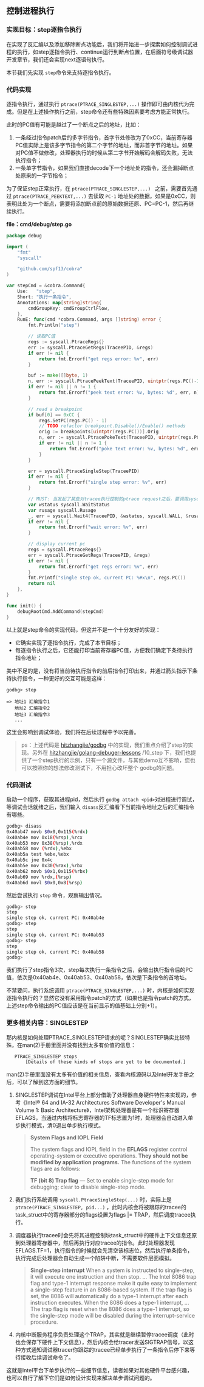 ## 控制进程执行

### 实现目标：step逐指令执行

在实现了反汇编以及添加移除断点功能后，我们将开始进一步探索如何控制调试进程的执行，如step逐指令执行、continue运行到断点位置，在后面符号级调试器开发章节，我们还会实现next逐语句执行。

本节我们先实现 `step`命令来支持逐指令执行。

### 代码实现

逐指令执行，通过执行 `ptrace(PTRACE_SINGLESTEP,...)` 操作即可由内核代为完成。但是在上述操作执行之前，step命令还有些特殊因素要考虑方能正常执行。

此时的PC值有可能是越过了一个断点之后的地址，比如：

1. 一条经过指令patch后的多字节指令，首字节处修改为了0xCC，当前寄存器PC值实际上是该多字节指令的第二个字节的地址，而非首字节的地址。如果对PC值不做修改，处理器执行的时候从第二字节开始解码会解码失败，无法执行指令；
2. 一条单字节指令，如果我们直接decode下一个地址处的指令，还会漏掉断点处原来的一字节指令；

为了保证step正常执行，在 `ptrace(PTRACE_SINGLESTEP,...) ` 之前，需要首先通过 `ptrace(PTRACE_PEEKTEXT,...)` 去读取 `PC-1` 地址处的数据，如果是0xCC，则表明此处为一个断点，需要将添加断点前的原始数据还原、PC=PC-1，然后再继续执行。

**file：cmd/debug/step.go**

```go
package debug

import (
	"fmt"
	"syscall"

	"github.com/spf13/cobra"
)

var stepCmd = &cobra.Command{
	Use:   "step",
	Short: "执行一条指令",
	Annotations: map[string]string{
		cmdGroupKey: cmdGroupCtrlFlow,
	},
	RunE: func(cmd *cobra.Command, args []string) error {
		fmt.Println("step")

		// 读取PC值
		regs := syscall.PtraceRegs{}
		err := syscall.PtraceGetRegs(TraceePID, &regs)
		if err != nil {
			return fmt.Errorf("get regs error: %v", err)
		}

		buf := make([]byte, 1)
		n, err := syscall.PtracePeekText(TraceePID, uintptr(regs.PC()-1), buf)
		if err != nil || n != 1 {
			return fmt.Errorf("peek text error: %v, bytes: %d", err, n)
		}

		// read a breakpoint
		if buf[0] == 0xCC {
			regs.SetPC(regs.PC() - 1)
			// TODO refactor breakpoint.Disable()/Enable() methods
			orig := breakpoints[uintptr(regs.PC())].Orig
			n, err := syscall.PtracePokeText(TraceePID, uintptr(regs.PC()), []byte{orig})
			if err != nil || n != 1 {
				return fmt.Errorf("poke text error: %v, bytes: %d", err, n)
			}
		}

		err = syscall.PtraceSingleStep(TraceePID)
		if err != nil {
			return fmt.Errorf("single step error: %v", err)
		}

		// MUST: 当发起了某些对tracee执行控制的ptrace request之后，要调用syscall.Wait等待并获取tracee状态变化
		var wstatus syscall.WaitStatus
		var rusage syscall.Rusage
		_, err = syscall.Wait4(TraceePID, &wstatus, syscall.WALL, &rusage)
		if err != nil {
			return fmt.Errorf("wait error: %v", err)
		}

		// display current pc
		regs = syscall.PtraceRegs{}
		err = syscall.PtraceGetRegs(TraceePID, &regs)
		if err != nil {
			return fmt.Errorf("get regs error: %v", err)
		}
		fmt.Printf("single step ok, current PC: %#x\n", regs.PC())
		return nil
	},
}

func init() {
	debugRootCmd.AddCommand(stepCmd)
}

```

以上就是step命令的实现代码，但这并不是一个十分友好的实现：

- 它确实实现了逐指令执行，完成了本节目标；
- 每逐指令执行之后，它还能打印当前寄存器PC值，方便我们确定下条待执行指令地址；

美中不足的是，没有将当前待执行指令的前后指令打印出来，并通过箭头指示下条待执行指令，一种更好的交互可能是这样：

```
godbg> step

=> 地址1 汇编指令1
   地址2 汇编指令2
   地址3 汇编指令3
   ...
```

这里会影响到调试体验，我们将在后续过程中予以完善。

> ps：上述代码是 [hitzhangjie/godbg](https://github.com/hitzhangjie/godbg) 中的实现，我们重点介绍了step的实现。另外在 [hitzhangjie/golang-debuger-lessons](https://github.com/hitzhangjie/golang-debugger-lessons) /10_step 下，我们也提供了一个step执行的示例，只有一个源文件，与其他demo互不影响，您也可以按照你的想法修改测试下，不用担心改坏整个 godbg的问题。

### 代码测试

启动一个程序，获取其进程pid，然后执行 `godbg attach <pid>`对进程进行调试，等调试会话就绪之后，我们输入 `disass`反汇编看下当前指令地址之后的汇编指令有哪些。

```bash
godbg> disass
0x40ab47 movb $0x0,0x115(%rdx)
0x40ab4e mov 0x18(%rsp),%rcx
0x40ab53 mov 0x38(%rsp),%rdx
0x40ab58 mov (%rdx),%ebx
0x40ab5a test %ebx,%ebx
0x40ab5c jne 0x4c
0x40ab5e mov 0x30(%rax),%rbx
0x40ab62 movb $0x1,0x115(%rbx)
0x40ab69 mov %rdx,(%rsp)
0x40ab6d movl $0x0,0x8(%rsp)
```

然后尝试执行 `step` 命令，观察输出情况。

```bash
godbg> step
step
single step ok, current PC: 0x40ab4e
godbg> step
step
single step ok, current PC: 0x40ab53
godbg> step
step
single step ok, current PC: 0x40ab58
godbg> 
```

我们执行了step指令3次，step每次执行一条指令之后，会输出执行指令后的PC值，依次是0x40ab4e、0x40ab53、0x40ab58，依次是下条指令的首地址。

不禁要问，执行系统调用 `ptrace(PTRACE_SINGLESTEP,...)` 时，内核是如何实现逐指令执行的？显然它没有采用指令patch的方式（如果也是指令patch的方式，上述step命令输出的PC值应该是在当前显示的值基础上分别+1）。

### 更多相关内容：SINGLESTEP

那内核是如何处理PTRACE_SINGLESTEP请求的呢？SINGLESTEP确实比较特殊，在man(2)手册里面并没有找到太多有价值的信息：

```bash
   PTRACE_SINGLESTEP stops
       [Details of these kinds of stops are yet to be documented.]
```

man(2)手册里面没有太多有价值的相关信息，查看内核源码以及Intel开发手册之后，可以了解到这方面的细节。

1. SINGLESTEP调试在Intel平台上部分借助了处理器自身硬件特性来实现的，参考《Intel® 64 and IA-32 Architectures Software Developer's Manual Volume 1: Basic Architecture》，Intel架构处理器是有一个标识寄存器EFLAGS，当通过内核将标志寄存器的TF标志置为1时，处理器会自动进入单步执行模式，清0退出单步执行模式。

   > **System Flags and IOPL Field**
   >
   > The system flags and IOPL field in the **EFLAGS** register control operating-system or executive operations. **They should not be modified by application programs.** The functions of the system flags are as follows:
   >
   > **TF (bit 8) Trap flag** — Set to enable single-step mode for debugging; clear to disable single-step mode.
   >
2. 我们执行系统调用 `syscall.PtraceSingleStep(...)` 时，实际上是 `ptrace(PTRACE_SINGLESTEP, pid...)` ，此时内核会将被跟踪的tracee的task_struct中的寄存器部分的flags设置为flags |= TRAP，然后调度tracee执行。
3. 调度器执行tracee时会先将其进程控制块task_struct中的硬件上下文信息还原到处理器寄存器中，然后再执行对应tracee的指令。此时处理器发现EFLAGS.TF=1，执行指令的时候就会先清空该标志位，然后执行单条指令，执行完成后处理器会自动生成一个陷阱中断，不需要软件层面模拟。

   > **Single-step interrupt**
   > When a system is instructed to single-step, it will execute one instruction and then stop.
   > ...
   > The Intel 8086 trap flag and type-1 interrupt response make it quite easy to implement a single-step feature in an 8086-based system. If the trap flag is set, the 8086 will automatically do a type-1 interrupt after each instruction executes. When the 8086 does a type-1 interrupt, ...
   > The trap flag is reset when the 8086 does a type-1 interrupt, so the single-step mode will be disabled during the interrupt-service procedure.
   >
4. 内核中断服务程序负责处理这个TRAP，其实就是继续暂停tracee调度（此时也会保存下硬件上下文信息），然后内核会给tracer发送SIGTRAP信号，以这种方式通知调试器tracer你跟踪的tracee已经单步执行了一条指令后停下来等待接收后续调试命令了。

这就是Intel平台下单步执行的一些细节信息，读者如果对其他硬件平台感兴趣，也可以自行了解下它们是如何设计实现来解决单步调试问题的。
